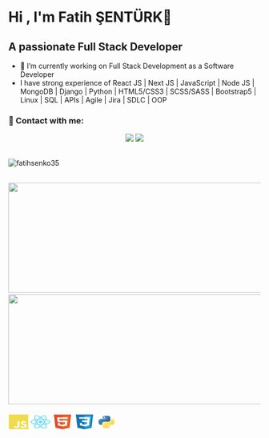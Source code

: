 #  Hi , I'm Fatih ŞENTÜRK👋

<h2>A passionate Full Stack Developer</h2>

- 🔭 I’m currently working on Full Stack Development as a Software Developer 
- I have strong experience of React JS | Next JS | JavaScript | Node JS | MongoDB | Django | Python | HTML5/CSS3 | SCSS/SASS | Bootstrap5 | Linux | SQL | APIs | Agile | Jira | SDLC | OOP
### 📩 Contact with me:

<div style="text-align: center"> 
    <a href = "mailto:fatihsenko@hotmail.com"><img src="https://img.shields.io/badge/-Hotmail-%23333?style=for-the-badge&logo=gmail&logoColor=white" target="_blank"></a>
    <a href="https://www.linkedin.com/in/fatihsenturkk/" target="_blank"><img src="https://img.shields.io/badge/-LinkedIn-%230077B5?style=for-the-badge&logo=linkedin&logoColor=white" target="_blank"></a> 
</div>
<br>
<p align="left"> <img src="https://komarev.com/ghpvc/?username=fatihsenko35" alt="fatihsenko35" /> </p>
<br>
<div align="left">
    <img height="220em" width="800em" src="https://github-readme-stats.vercel.app/api?username=fatisenko35&show_icons=true&theme=dracula&include_all_commits=true&count_private=true"/>
    <img height="220em" width="800em" src="https://github-readme-stats.vercel.app/api/top-langs/?username=fatisenko35&layout=compact&langs_count=7&theme=dracula"/>
</div>
<div style="display: inline_block"><br>
    <img align="center" alt="Rafa-Js" height="30" width="40" src="https://raw.githubusercontent.com/devicons/devicon/master/icons/javascript/javascript-plain.svg">
    <img align="center" alt="Rafa-React" height="30" width="40" src="https://raw.githubusercontent.com/devicons/devicon/master/icons/react/react-original.svg">
    <img align="center" alt="Rafa-HTML" height="30" width="40" src="https://raw.githubusercontent.com/devicons/devicon/master/icons/html5/html5-original.svg">
    <img align="center" alt="Rafa-CSS" height="30" width="40" src="https://raw.githubusercontent.com/devicons/devicon/master/icons/css3/css3-original.svg">
    <img align="center" alt="Rafa-Python" height="30" width="40" src="https://raw.githubusercontent.com/devicons/devicon/master/icons/python/python-original.svg">
</div>


<div>
  
</div>
